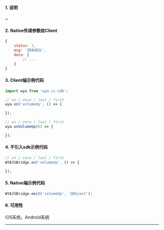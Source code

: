 #### 1. 说明

~

#### 2. Native传递参数给Client

```javascript
{
	status: 1,
	msg: '调用成功',
	data: {
		// ....
	}
}
```

#### 3. Client端示例代码

```javascript
import wya from 'wya-js-sdk';

// on / once / last / first
wya.on('volumeUp', () => {

});

// on / once / last / first
wya.onVolumeUp(() => {

});
```

#### 4. 不引入sdk示例代码

```javascript
// on / once / last / first
WYAJSBridge.on('volumeUp', () => {

});
```

#### 5. Native端示例代码

```javascript
WYAJSBridge.emit('volumeUp', '@Object');
```

#### 6. 可用性

iOS系统，Android系统

---------


